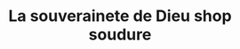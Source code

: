 ---
title: "La souverainete de Dieu shop soudure"
url: /route-nationale-bigot/la-souverainete-de-dieu-shop-soudure/
shop: hágalo usted mismo
---